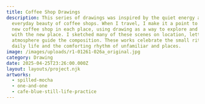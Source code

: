 ```yaml
---
title: Coffee Shop Drawings
description: This series of drawings was inspired by the quiet energy and
  everyday beauty of coffee shops. When I travel, I make it a point to visit a
  new coffee shop in each place, using drawing as a way to explore and connect
  with the new place. I sketched many of these scenes on location, letting the
  atmosphere guide the composition. These works celebrate the small rituals of
  daily life and the comforting rhythm of unfamiliar and places.
image: /images/uploads/r1-01261-026a_original.jpg
category: Drawing
date: 2025-04-25T23:26:00.000Z
layout: layouts/project.njk
artworks:
  - spilled-mocha
  - one-and-one
  - cafe-blue-still-life-practice
---
```

